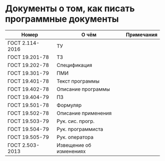 # Документы о том, как писать программные документы

|Номер|О чём|Примечания|
|--|--|--|
|ГОСТ 2.114-2016 | ТУ | |
|ГОСТ 19.201-78 | ТЗ | |
|ГОСТ 19.202-78 | Спецификация | |
|ГОСТ 19.301-79 | ПМИ | |
|ГОСТ 19.401-78 | Текст программы | |
|ГОСТ 19.402-78 | Описание программы | |
|ГОСТ 19.404-79 | ПЗ | |
|ГОСТ 19.501-78 | Формуляр | |
|ГОСТ 19.502-78 | Описание применения | |
|ГОСТ 19.503-79 | Рук. сис. прогр. | |
|ГОСТ 19.504-79 | Рук. программиста | |
|ГОСТ 19.505-79 | Рук. оператора | |
|ГОСТ 2.503-2013| Извещение об изменениях| |
